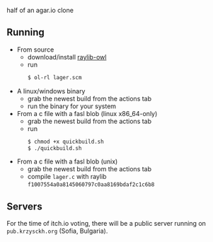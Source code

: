 half of an agar.io clone

## Running

* From source
  - download/install [raylib-owl](https://krzysckh.org/prog/raylib-owl.html)
  - run
    ```sh
    $ ol-rl lager.scm
    ```
* A linux/windows binary
  - grab the newest build from the actions tab
  - run the binary for your system
* From a c file with a fasl blob (linux x86_64-only)
  - grab the newest build from the actions tab 
  - run
    ```sh
    $ chmod +x quickbuild.sh
    $ ./quickbuild.sh
    ```
* From a c file with a fasl blob (unix)
  - grab the newest build from the actions tab 
  - compile `lager.c` with raylib `f1007554a0a8145060797c0aa8169bdaf2c1c6b8`

## Servers

For the time of itch.io voting, there will be a public server running on `pub.krzysckh.org` (Sofia, Bulgaria).
